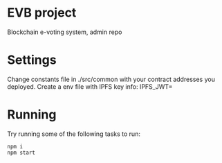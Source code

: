 # EVB project

Blockchain e-voting system, admin repo

# Settings

Change constants file in ./src/common with your contract addresses you deployed.
Create a env file with IPFS key info:
IPFS_JWT=

# Running

Try running some of the following tasks to run:

```localhost environment
npm i
npm start
```
